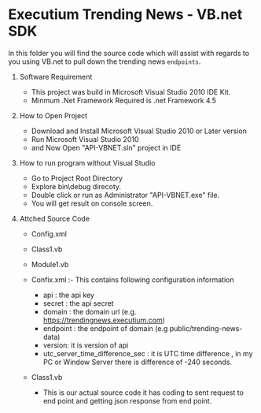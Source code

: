 # Executium Trending News - VB.net SDK
In this folder you will find the source code which will assist with regards to you using VB.net to pull down the trending news `endpoints`.

1. Software Requirement
	- This project was build in Microsoft Visual Studio 2010 IDE Kit.
	- Minmum .Net Framework Required is .net Framework 4.5

2. How to Open Project	
    - Download and Install Microsoft Visual Studio 2010 or Later version
	- Run Microsoft Visual Studio 2010
	- and Now Open "API-VBNET.sln" project in IDE

3. How to run program without Visual Studio
	- Go to Project Root Directory
	- Explore bin\debug direcoty.
	- Double click or run as Administrator "API-VBNET.exe" file.
	- You will get result on console screen. 
	
4. Attched Source Code
	- Config.xml
	- Class1.vb
	- Module1.vb
	- Confix.xml :- This contains following configuration information
        - api : the api key
        - secret : the api secret
		- domain : the domain url (e.g. https://trendingnews.executium.com)
		- endpoint : the endpoint of domain (e.g public/trending-news-data)
		- version: it is version of api
		- utc_server_time_difference_sec : it is UTC time difference , in my PC or Window Server there is difference of -240 seconds.
			
	- Class1.vb
        - This is our actual source code it has coding to sent request to end point and getting json response from end point.
